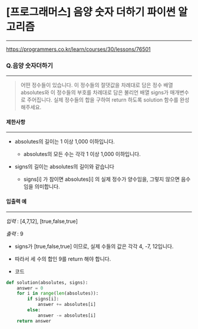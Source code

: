 # [프로그래머스] 음양 숫자 더하기 파이썬 알고리즘
-------
https://programmers.co.kr/learn/courses/30/lessons/76501
### Q.음양 숫자더하기
-----
> 어떤 정수들이 있습니다. 이 정수들의 절댓값을 차례대로 담은 정수 배열 absolutes와 이 정수들의 부호를 차례대로 담은 불리언 배열 signs가 매개변수로 주어집니다. 실제 정수들의 합을 구하여 return 하도록 solution 함수를 완성해주세요.

#### 제한사항 
---
* absolutes의 길이는 1 이상 1,000 이하입니다.
  
  * absolutes의 모든 수는 각각 1 이상 1,000 이하입니다.

* signs의 길이는 absolutes의 길이와 같습니다

  * signs[i] 가 참이면 absolutes[i] 의 실제 정수가 양수임을, 그렇지 않으면 음수임을 의미합니다.

#### 입출력 예  
----
*입력* : [4,7,12], [true,false,true]

*출력* : 9
* signs가 [true,false,true] 이므로, 실제 수들의 값은 각각 4, -7, 12입니다.
* 따라서 세 수의 합인 9를 return 해야 합니다.


* 코드 
```py
def solution(absolutes, signs):
    answer = 0
    for i in range(len(absolutes)):
        if signs[i]:
            answer += absolutes[i]
        else:
            answer -= absolutes[i]
    return answer
    
   
``` 

